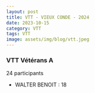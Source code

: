 ```yaml
---
layout: post
title: VTT - VIEUX CONDE - 2024
date: 2023-10-15
category: VTT
tags: VTT
image: assets/img/blog/vtt.jpeg
---
```


### VTT Vétérans A
24 participants
- WALTER BENOIT : 18
